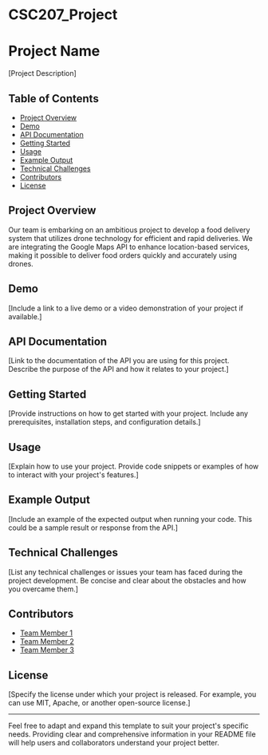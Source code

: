 # CSC207_Project
# Project Name

[Project Description]

## Table of Contents

- [Project Overview](#project-overview)
- [Demo](#demo)
- [API Documentation](#api-documentation)
- [Getting Started](#getting-started)
- [Usage](#usage)
- [Example Output](#example-output)
- [Technical Challenges](#technical-challenges)
- [Contributors](#contributors)
- [License](#license)

## Project Overview

Our team is embarking on an ambitious project to develop a food delivery system that utilizes drone technology for efficient and rapid deliveries. We are integrating the Google Maps API to enhance location-based services, making it possible to deliver food orders quickly and accurately using drones.


## Demo

[Include a link to a live demo or a video demonstration of your project if available.]

## API Documentation

[Link to the documentation of the API you are using for this project. Describe the purpose of the API and how it relates to your project.]

## Getting Started

[Provide instructions on how to get started with your project. Include any prerequisites, installation steps, and configuration details.]

## Usage

[Explain how to use your project. Provide code snippets or examples of how to interact with your project's features.]

## Example Output

[Include an example of the expected output when running your code. This could be a sample result or response from the API.]

## Technical Challenges

[List any technical challenges or issues your team has faced during the project development. Be concise and clear about the obstacles and how you overcame them.]

## Contributors

- [Team Member 1](link-to-github-profile)
- [Team Member 2](link-to-github-profile)
- [Team Member 3](link-to-github-profile)

## License

[Specify the license under which your project is released. For example, you can use MIT, Apache, or another open-source license.]

---
Feel free to adapt and expand this template to suit your project's specific needs. Providing clear and comprehensive information in your README file will help users and collaborators understand your project better.
